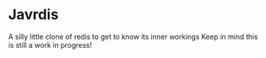 # Javrdis

A silly little clone of redis to get to know its inner workings
Keep in mind this is still a work in progress!

